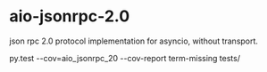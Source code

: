 # aio-jsonrpc-2.0
json rpc 2.0 protocol implementation for asyncio, without transport.




py.test --cov=aio_jsonrpc_20 --cov-report term-missing tests/